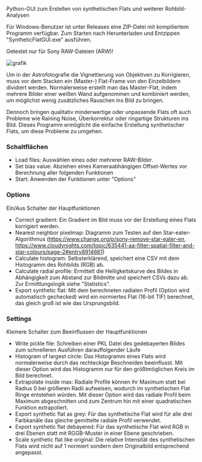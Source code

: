 Python-GUI zum Erstellen von synthetischen Flats und weiterer Rohbild-Analysen

Für Windows-Benutzer ist unter Releases eine ZIP-Datei mit kompiliertem Programm verfügbar. Zum Starten nach Herunterladen und Entzippen "SyntheticFlatGUI.exe" ausführen.

Getestet nur für Sony RAW-Dateien (ARW)! 

![grafik](https://github.com/NablaDeltaPsi/syntheticflatgui/assets/98178269/38d00116-180a-4997-882a-1b5b1fd106da)
 
Um in der Astrofotografie die Vignettierung von Objektiven zu Korrigieren, muss vor dem Stacken ein (Master-) Flat-Frame von den Einzelbildern dividiert werden. Normalerweise erstellt man das Master-Flat, indem mehrere Bilder einer weißen Wand aufgenommen und kombiniert werden, um möglichst wenig zusätzliches Rauschen ins Bild zu bringen.

Dennoch bringen qualitativ minderwertige oder unpassende Flats oft auch Probleme wie Raining Noise, Überkorrektur oder ringartige Strukturen ins Bild. Dieses Programm ermöglicht die einfache Erstellung synthetischer Flats, um diese Probleme zu umgehen.

### Schaltflächen
- Load files: Auswählen eines oder mehrerer RAW-Bilder.
- Set bias value: Abziehen eines Kameraabhängigen Offset-Wertes vor Berechnung aller folgenden Funktionen
- Start: Anwenden der Funktionen unter "Options" 

### Options
Ein/Aus Schalter der Hauptfunktionen
- Correct gradient: Ein Gradient im Bild muss vor der Erstellung eines Flats korrigiert werden.
- Nearest neighbor pixelmap: Diagramm zum Testen auf den Star-eater-Algorithmus (https://www.change.org/p/sony-remove-star-eater-en, https://www.cloudynights.com/topic/635441-aa-filter-spatial-filter-and-star-colours/page-2#entry8914661)
- Calculate histogram: Selbsterklärend, speichert eine CSV mit dem Histogramm des Rohbilds (RGB) ab.
- Calculate radial profile: Ermittelt die Helligkeitskurve des Bildes in Abhängigkeit zum Abstand zur Bildmitte und speichert CSVs dazu ab. Zur Ermittlungslogik siehe "Statistics".
- Export synthetic flat: Mit dem berechneten radialen Profil (Option wird automatisch gechecked) wird ein normiertes Flat (16-bit TIF) berechnet, das gleich groß ist wie das Ursprungsbild.

### Settings
Kleinere Schalter zum Beeinflussen der Hauptfunktionen
- Write pickle file: Schreiben einer PKL Datei des gedebayerten Bildes zum schnelleren Ausführen darauffolgender Läufe
- Histogram of largest circle: Das Histogramm eines Flats wird normalerweise durch das rechteckige Beschneiden beeinflusst. Mit dieser Option wird das Histogramm nur für den größtmöglichen Kreis im Bild berechnet.
-  Extrapolate inside max: Radiale Profile können ihr Maximum statt bei Radius 0 bei größeren Radii aufweisen, wodurch im synthetischen Flat Ringe entstehen würden. Mit dieser Option wird das radiale Profil beim Maximum abgeschnitten und zum Zentrum hin mit einer quadratischen Funktion extrapoliert.
-  Export synthetic flat as grey: Für das synthetische Flat wird für alle drei Farbkanäle das gleiche gemittelte radiale Profil verwendet.
-  Export synthetic flat debayered: Für das synthetische Flat wird RGB in drei Ebenen statt mit RGGB-Muster in einer Ebene geschrieben.
-  Scale synthetic flat like original: Die relative Intensität des synthetischen Flats wird nicht auf 1 normiert sondern dem Originalbild entsprechend angepasst.



